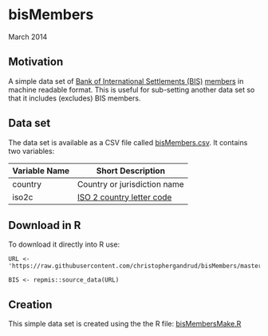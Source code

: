 bisMembers
==========

March 2014

## Motivation

A simple data set of [Bank of International Settlements (BIS)](http://www.bis.org/index.htm) [members](http://www.bis.org/about/orggov.htm) in machine readable format. This is useful for sub-setting another data set so that it includes (excludes) BIS members.

## Data set

The data set is available as a CSV file called [bisMembers.csv](https://github.com/christophergandrud/bisMembers/blob/master/bisMembers.csv). It contains two variables:

| Variable Name | Short Description      |
| ------------- | ---------------------- |
| country | Country or jurisdiction name |
| iso2c   | [ISO 2 country letter code](http://en.wikipedia.org/wiki/ISO_3166-1_alpha-2) |

## Download in R

To download it directly into R use:

```{S}
URL <- 'https://raw.githubusercontent.com/christophergandrud/bisMembers/master/bisMembers.csv'

BIS <- repmis::source_data(URL)
```

## Creation

This simple data set is created using the the R file: [bisMembersMake.R](https://github.com/christophergandrud/bisMembers/blob/master/bisMembersMake.R)  